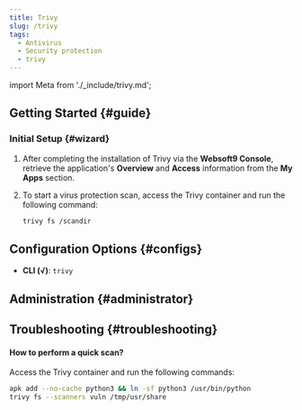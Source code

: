 ```yaml
---
title: Trivy
slug: /trivy
tags:
  - Antivirus
  - Security protection
  - trivy
---
```


import Meta from './\_include/trivy.md';

<Meta name="meta" />

## Getting Started {#guide}

### Initial Setup {#wizard}

1. After completing the installation of Trivy via the **Websoft9 Console**, retrieve the application's **Overview** and **Access** information from the **My Apps** section.

2. To start a virus protection scan, access the Trivy container and run the following command:
   ```bash
   trivy fs /scandir
   ```

## Configuration Options {#configs}

- **CLI (√)**: `trivy`

## Administration {#administrator}

## Troubleshooting {#troubleshooting}

#### How to perform a quick scan?

Access the Trivy container and run the following commands:

```bash
apk add --no-cache python3 && ln -sf python3 /usr/bin/python
trivy fs --scanners vuln /tmp/usr/share
```
